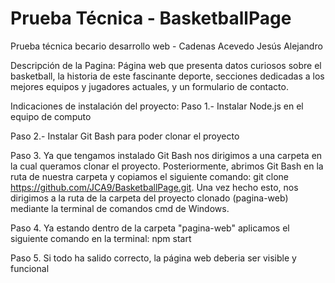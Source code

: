 # Prueba Técnica - BasketballPage
Prueba técnica becario desarrollo web - Cadenas Acevedo Jesús Alejandro

Descripción de la Pagina:
Página web que presenta datos curiosos sobre el basketball, la historia de este fascinante deporte, secciones dedicadas a los mejores equipos y jugadores actuales, y un formulario de contacto.

Indicaciones de instalación del proyecto:
Paso 1.- Instalar Node.js en el equipo de computo

Paso 2.- Instalar Git Bash para poder clonar el proyecto

Paso 3. Ya que tengamos instalado Git Bash nos dirigimos a una carpeta en la cual queramos clonar el proyecto. Posteriormente, abrimos Git Bash en la ruta de nuestra carpeta y copiamos el siguiente comando:
git clone https://github.com/JCA9/BasketballPage.git. 
Una vez hecho esto, nos dirigimos a la ruta de la carpeta del proyecto clonado (pagina-web) mediante la terminal de comandos cmd de Windows.

Paso 4. Ya estando dentro de la carpeta "pagina-web" aplicamos el siguiente comando en la terminal: npm start

Paso 5. Si todo ha salido correcto, la página web deberia ser visible y funcional

